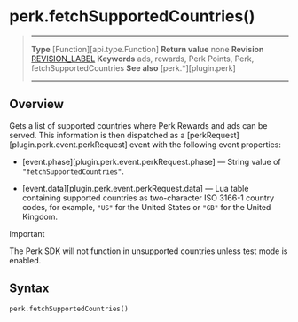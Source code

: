 # perk.fetchSupportedCountries()

> --------------------- ------------------------------------------------------------------------------------------
> __Type__              [Function][api.type.Function]
> __Return value__      none
> __Revision__          [REVISION_LABEL](REVISION_URL)
> __Keywords__          ads, rewards, Perk Points, Perk, fetchSupportedCountries
> __See also__          [perk.*][plugin.perk]
> --------------------- ------------------------------------------------------------------------------------------


## Overview

Gets a list of supported countries where Perk&nbsp;Rewards and ads can be served. This information is then dispatched as a [perkRequest][plugin.perk.event.perkRequest] event with the following event properties:

* [event.phase][plugin.perk.event.perkRequest.phase] &mdash; String value of `"fetchSupportedCountries"`.

* [event.data][plugin.perk.event.perkRequest.data] &mdash; Lua table containing supported countries as <nobr>two-character</nobr> <nobr>ISO 3166-1</nobr> country codes, for example, `"US"` for the United States or `"GB"` for the United Kingdom.

<div class="guide-notebox-imp">
<div class="notebox-title-imp">Important</div>

The Perk SDK will not function in unsupported countries unless test mode is enabled.

</div>


## Syntax

	perk.fetchSupportedCountries()
